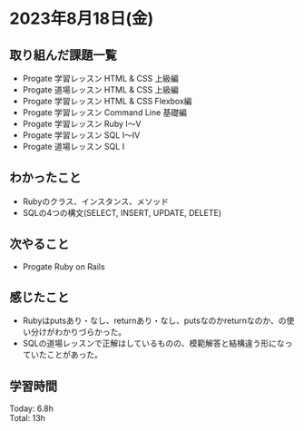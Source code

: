 # 2023年8月18日(金)

## 取り組んだ課題一覧
- Progate 学習レッスン HTML & CSS 上級編
- Progate 道場レッスン HTML & CSS 上級編  
- Progate 学習レッスン HTML & CSS Flexbox編
- Progate 学習レッスン Command Line 基礎編  
- Progate 学習レッスン Ruby Ⅰ〜Ⅴ
- Progate 学習レッスン SQL Ⅰ〜ⅠⅤ  
- Progate 道場レッスン SQL Ⅰ  

## わかったこと
- Rubyのクラス、インスタンス、メソッド
- SQLの4つの構文(SELECT, INSERT, UPDATE, DELETE)

## 次やること
- Progate Ruby on Rails

## 感じたこと
- Rubyはputsあり・なし、returnあり・なし、putsなのかreturnなのか、の使い分けがわかりづらかった。  
- SQLの道場レッスンで正解はしているものの、模範解答と結構違う形になっていたことがあった。

## 学習時間
Today: 6.8h  
Total: 13h
